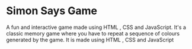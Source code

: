 # Simon Says Game
A fun and interactive game made using HTML , CSS and JavaScript. 
It's a classic memory game where you have to repeat a sequence of colours generated by the game.
It is made using HTML , CSS and JavaScript
